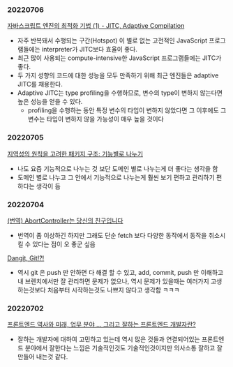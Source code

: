 ### 20220706

[자바스크립트 엔진의 최적화 기법 (1) - JITC, Adaptive Compilation](https://meetup.toast.com/posts/77)

- 자주 반복돼서 수행되는 구간(Hotspot) 이 별로 없는 고전적인 JavaScript 프로그램들에는 interpreter가 JITC보다 효율이 좋다.
- 최근 많이 사용되는 compute-intensive한 JavaScript 프로그램들에는 JITC가 좋다.
- 두 가지 성향의 코드에 대한 성능을 모두 만족하기 위해 최근 엔진들은 adaptive JITC를 채용한다.
- Adaptive JITC는 type profiling을 수행하므로, 변수의 type이 변하지 않는다면 높은 성능을 얻을 수 있다.
  - profiling을 수행하는 동안 특정 변수의 타입이 변하지 않았다면 그 이후에도 그 변수는 타입이 변하지 않을 가능성이 매우 높을 것이다

### 20220705

[지역성의 원칙을 고려한 패키지 구조: 기능별로 나누기](https://ahnheejong.name/articles/package-structure-with-the-principal-of-locality-in-mind/)

- 나도 요즘 기능적으로 나누는 것 보단 도메인 별로 나누는게 더 좋다는 생각을 함
- 도메인 별로 나누고 그 안에서 기능적으로 나누는게 훨씬 보기 편하고 관리하기 편하다는 생각이 듬

### 20220704

[(번역) AbortController는 당신의 친구입니다](https://velog.io/@sehyunny/abort-controller-is-your-friend?utm_source=substack&utm_medium=email)

- 번역이 좀 이상하긴 하지만 그래도 단순 fetch 보다 다양한 동작에서 동작을 취소시킬 수 있다는 점이 오 좋군 싶음

[Dangit, Git!?!](https://dangitgit.com/ko)

- 역시 git 은 push 만 안하면 다 해결 할 수 있고, add, commit, push 만 이해하고 내 브렌치에서만 잘 관리하면 문제가 없으나, 역시 문제가 있을때는 여러가지 고생하는것보다 처음부터 시작하는것도 나쁘지 않다고 생각함 ㅋㅋㅋ

### 20220702

[프론트엔드 역사와 미래, 업무 분야 ... 그리고 잘하는 프론트엔드 개발자란?](https://velog.io/@teo/frontend#3-%EC%9E%98%ED%95%98%EB%8A%94-%ED%94%84%EB%A1%A0%ED%8A%B8%EC%97%94%EB%93%9C-%EA%B0%9C%EB%B0%9C%EC%9E%90%EB%9E%80)

- 잘하는 개발자에 대하여 고민하고 있는데 역시 많은 것들과 연결되어있는 프론트엔드 분야에서 잘한다는 느낌은 기술적인것도 기술적인것이지만 의사소통 잘하고 잘 만들어 내는것 같다.

